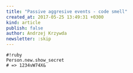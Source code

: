 ```yaml
---
title: "Passive aggresive events - code smell"
created_at: 2017-05-25 13:49:31 +0300
kind: article
publish: false
author: Andrzej Krzywda
newsletter: :skip
---
```



<!-- more -->

```
#!ruby
Person.new.show_secret
# => 1234vW74X&
```

